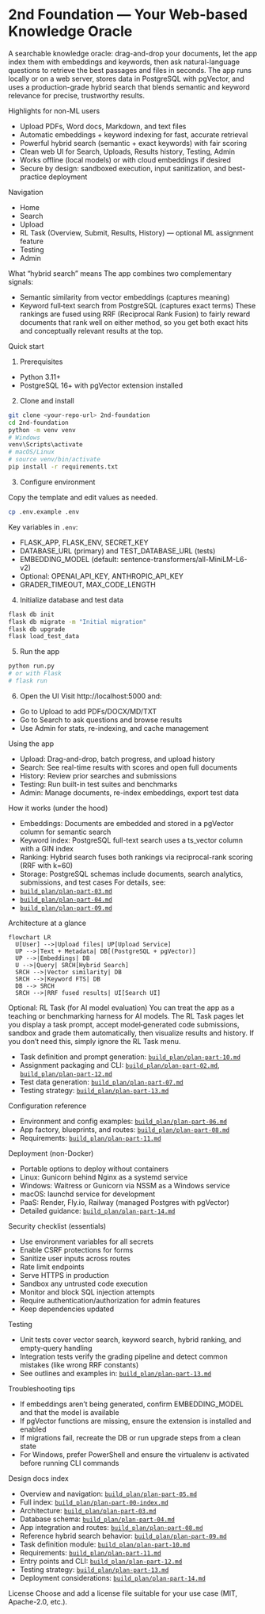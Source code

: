 # 2nd Foundation — Your Web-based Knowledge Oracle

A searchable knowledge oracle: drag-and-drop your documents, let the app index them with embeddings and keywords, then ask natural-language questions to retrieve the best passages and files in seconds. The app runs locally or on a web server, stores data in PostgreSQL with pgVector, and uses a production-grade hybrid search that blends semantic and keyword relevance for precise, trustworthy results.

Highlights for non-ML users
- Upload PDFs, Word docs, Markdown, and text files
- Automatic embeddings + keyword indexing for fast, accurate retrieval
- Powerful hybrid search (semantic + exact keywords) with fair scoring
- Clean web UI for Search, Uploads, Results history, Testing, Admin
- Works offline (local models) or with cloud embeddings if desired
- Secure by design: sandboxed execution, input sanitization, and best-practice deployment

Navigation
- Home
- Search
- Upload
- RL Task (Overview, Submit, Results, History) — optional ML assignment feature
- Testing
- Admin

What “hybrid search” means
The app combines two complementary signals:
- Semantic similarity from vector embeddings (captures meaning)
- Keyword full‑text search from PostgreSQL (captures exact terms)
These rankings are fused using RRF (Reciprocal Rank Fusion) to fairly reward documents that rank well on either method, so you get both exact hits and conceptually relevant results at the top.

Quick start
1) Prerequisites
- Python 3.11+
- PostgreSQL 16+ with pgVector extension installed

2) Clone and install

```bash
git clone <your-repo-url> 2nd-foundation
cd 2nd-foundation
python -m venv venv
# Windows
venv\Scripts\activate
# macOS/Linux
# source venv/bin/activate
pip install -r requirements.txt
```

3) Configure environment

Copy the template and edit values as needed.

```bash
cp .env.example .env
```

Key variables in `.env`:
- FLASK_APP, FLASK_ENV, SECRET_KEY
- DATABASE_URL (primary) and TEST_DATABASE_URL (tests)
- EMBEDDING_MODEL (default: sentence-transformers/all-MiniLM-L6-v2)
- Optional: OPENAI_API_KEY, ANTHROPIC_API_KEY
- GRADER_TIMEOUT, MAX_CODE_LENGTH

4) Initialize database and test data

```bash
flask db init
flask db migrate -m "Initial migration"
flask db upgrade
flask load_test_data
```

5) Run the app

```bash
python run.py
# or with Flask
# flask run
```

6) Open the UI
Visit http://localhost:5000 and:
- Go to Upload to add PDFs/DOCX/MD/TXT
- Go to Search to ask questions and browse results
- Use Admin for stats, re-indexing, and cache management

Using the app
- Upload: Drag-and-drop, batch progress, and upload history
- Search: See real-time results with scores and open full documents
- History: Review prior searches and submissions
- Testing: Run built-in test suites and benchmarks
- Admin: Manage documents, re-index embeddings, export test data

How it works (under the hood)
- Embeddings: Documents are embedded and stored in a pgVector column for semantic search
- Keyword index: PostgreSQL full-text search uses a ts_vector column with a GIN index
- Ranking: Hybrid search fuses both rankings via reciprocal-rank scoring (RRF with k=60)
- Storage: PostgreSQL schemas include documents, search analytics, submissions, and test cases
For details, see:
- [`build_plan/plan-part-03.md`](build_plan/plan-part-03.md)
- [`build_plan/plan-part-04.md`](build_plan/plan-part-04.md)
- [`build_plan/plan-part-09.md`](build_plan/plan-part-09.md)

Architecture at a glance

```mermaid
flowchart LR
  U[User] -->|Upload files| UP[Upload Service]
  UP -->|Text + Metadata| DB[(PostgreSQL + pgVector)]
  UP -->|Embeddings| DB
  U -->|Query| SRCH[Hybrid Search]
  SRCH -->|Vector similarity| DB
  SRCH -->|Keyword FTS| DB
  DB --> SRCH
  SRCH -->|RRF fused results| UI[Search UI]
```

Optional: RL Task (for AI model evaluation)
You can treat the app as a teaching or benchmarking harness for AI models. The RL Task pages let you display a task prompt, accept model‑generated code submissions, sandbox and grade them automatically, then visualize results and history. If you don’t need this, simply ignore the RL Task menu.
- Task definition and prompt generation: [`build_plan/plan-part-10.md`](build_plan/plan-part-10.md)
- Assignment packaging and CLI: [`build_plan/plan-part-02.md`](build_plan/plan-part-02.md), [`build_plan/plan-part-12.md`](build_plan/plan-part-12.md)
- Test data generation: [`build_plan/plan-part-07.md`](build_plan/plan-part-07.md)
- Testing strategy: [`build_plan/plan-part-13.md`](build_plan/plan-part-13.md)

Configuration reference
- Environment and config examples: [`build_plan/plan-part-06.md`](build_plan/plan-part-06.md)
- App factory, blueprints, and routes: [`build_plan/plan-part-08.md`](build_plan/plan-part-08.md)
- Requirements: [`build_plan/plan-part-11.md`](build_plan/plan-part-11.md)

Deployment (non-Docker)
- Portable options to deploy without containers
- Linux: Gunicorn behind Nginx as a systemd service
- Windows: Waitress or Gunicorn via NSSM as a Windows service
- macOS: launchd service for development
- PaaS: Render, Fly.io, Railway (managed Postgres with pgVector)
- Detailed guidance: [`build_plan/plan-part-14.md`](build_plan/plan-part-14.md)

Security checklist (essentials)
- Use environment variables for all secrets
- Enable CSRF protections for forms
- Sanitize user inputs across routes
- Rate limit endpoints
- Serve HTTPS in production
- Sandbox any untrusted code execution
- Monitor and block SQL injection attempts
- Require authentication/authorization for admin features
- Keep dependencies updated

Testing
- Unit tests cover vector search, keyword search, hybrid ranking, and empty‑query handling
- Integration tests verify the grading pipeline and detect common mistakes (like wrong RRF constants)
- See outlines and examples in: [`build_plan/plan-part-13.md`](build_plan/plan-part-13.md)

Troubleshooting tips
- If embeddings aren’t being generated, confirm EMBEDDING_MODEL and that the model is available
- If pgVector functions are missing, ensure the extension is installed and enabled
- If migrations fail, recreate the DB or run upgrade steps from a clean state
- For Windows, prefer PowerShell and ensure the virtualenv is activated before running CLI commands

Design docs index
- Overview and navigation: [`build_plan/plan-part-05.md`](build_plan/plan-part-05.md)
- Full index: [`build_plan/plan-part-00-index.md`](build_plan/plan-part-00-index.md)
- Architecture: [`build_plan/plan-part-03.md`](build_plan/plan-part-03.md)
- Database schema: [`build_plan/plan-part-04.md`](build_plan/plan-part-04.md)
- App integration and routes: [`build_plan/plan-part-08.md`](build_plan/plan-part-08.md)
- Reference hybrid search behavior: [`build_plan/plan-part-09.md`](build_plan/plan-part-09.md)
- Task definition module: [`build_plan/plan-part-10.md`](build_plan/plan-part-10.md)
- Requirements: [`build_plan/plan-part-11.md`](build_plan/plan-part-11.md)
- Entry points and CLI: [`build_plan/plan-part-12.md`](build_plan/plan-part-12.md)
- Testing strategy: [`build_plan/plan-part-13.md`](build_plan/plan-part-13.md)
- Deployment considerations: [`build_plan/plan-part-14.md`](build_plan/plan-part-14.md)

License
Choose and add a license file suitable for your use case (MIT, Apache-2.0, etc.).